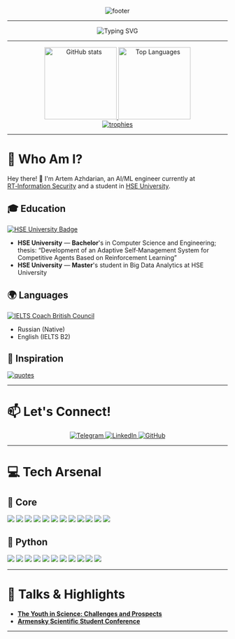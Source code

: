 <p align="center">
  <img src="https://capsule-render.vercel.app/api?type=waving&height=150&section=footer&text=HELLO WORLD！&fontSize=24&fontAlign=50&fontAlignY=30&color=0:bb9af7,50:2ac3de,100:7aa2f7&fontColor=c0caf5" alt="footer"/>
</p>

---

<div align="center">
  <img src="https://readme-typing-svg.demolab.com?font=Fira+Code&size=32&duration=3600&pause=600&center=true&vCenter=true&width=720&color=7AA2F7&lines=AI+%2F+ML+Engineer;Student+%2F+Researcher;Python+%26+Data+Science+Expert;HSE+Graduate+%26+Cybersecurity+Analyst;Always+Learning%2C+Always+Growing+🌱" alt="Typing SVG"/>
</div>

---

<div align="center">
  <a href="https://github.com/anuraghazra/github-readme-stats">
    <img height="165" src="https://github-readme-stats.vercel.app/api?username=AzhPistacius&show_icons=true&theme=tokyonight&rank_icon=github" alt="GitHub stats"/>
  </a>
  <a href="https://github.com/anuraghazra/github-readme-stats">
    <img height="165" src="https://github-readme-stats.vercel.app/api/top-langs/?username=AzhPistacius&layout=compact&theme=tokyonight&langs_count=8" alt="Top Languages"/>
  </a>
</div>

<div align="center">
  <a href="https://github.com/ryo-ma/github-profile-trophy">
    <img src="https://github-profile-trophy.vercel.app/?username=AzhPistacius&theme=tokyonight&no-frame=true&no-bg=true&column=6" alt="trophies"/>
  </a>
</div>

---

# **🌟 Who Am I?**

Hey there! 👋 I'm Artem Azhdarian, an AI/ML engineer currently at <a href="https://rt-ib.ru/">RT‑Information Security</a> and a student in <a href="https://www.hse.ru/en/">HSE University</a>.
## 🎓 Education

<p align="left">
  <a href="https://www.hse.ru/en/">
    <img src="https://img.shields.io/badge/HSE%20University-Official%20Site-7aa2f7?style=for-the-badge&labelColor=1a1b26&color=7aa2f7" alt="HSE University Badge"/>
  </a> <!-- [web:91][web:97][web:100] -->
</p>

- **HSE University** — **Bachelor**'s in Computer Science and Engineering; thesis: “Development of an Adaptive Self‑Management System for Competitive Agents Based on Reinforcement Learning”
- **HSE University** — **Master**'s student in Big Data Analytics at HSE University

## 🌍 Languages

<p align="left">
  <a href="https://englishonline.britishcouncil.org/ielts-coach-get-the-score/">
    <img src="https://img.shields.io/badge/IELTS%20Coach%20British%20Council-Official%20Site-7aa2f7?style=for-the-badge&labelColor=1a1b26&color=7aa2f7" alt="IELTS Coach British Council"/>
  </a> <!-- [web:91][web:97][web:100] -->
</p>

- Russian (Native)
- English (IELTS B2)

## 🚀 Inspiration

<div align="left">
  <a href="https://github.com/PiyushSuthar/github-readme-quotes">
    <img src="https://quotes-github-readme.vercel.app/api?type=horizontal&theme=tokyonight" alt="quotes"/>
  </a> <!-- [web:83][web:77] -->
</div>

---

# **📫 Let's Connect!**

<p align="center">
  <a href="https://t.me/AzhPistacius">
    <img src="https://img.shields.io/badge/Telegram-AzhPistacius-2ac3de?style=for-the-badge&logo=telegram&logoColor=white&labelColor=1a1b26" alt="Telegram"/>
  </a>
  <a href="https://www.linkedin.com/in/">
    <img src="https://img.shields.io/badge/LinkedIn-Connect-7aa2f7?style=for-the-badge&logo=linkedin&logoColor=white&labelColor=1a1b26" alt="LinkedIn"/>
  </a>
  <a href="https://github.com/AzhPistacius">
    <img src="https://img.shields.io/badge/GitHub-AzhPistacius-bb9af7?style=for-the-badge&logo=github&logoColor=white&labelColor=1a1b26" alt="GitHub"/>
  </a> 
</p>

---

# **💻 Tech Arsenal**

## 🚀 Core 
<p>
  <img src="https://img.shields.io/badge/Python-7aa2f7?style=for-the-badge&logo=python&logoColor=white&labelColor=1a1b26"/>
  <img src="https://img.shields.io/badge/SQL-2ac3de?style=for-the-badge&logo=postgresql&logoColor=white&labelColor=1a1b26"/>
  <img src="https://img.shields.io/badge/PostgreSQL-7dcfff?style=for-the-badge&logo=postgresql&logoColor=white&labelColor=1a1b26"/>
  <img src="https://img.shields.io/badge/FastAPI-109989?style=for-the-badge&logo=fastapi&logoColor=white&labelColor=1a1b26"/>
  <img src="https://img.shields.io/badge/Elasticsearch-e0af68?style=for-the-badge&logo=elasticsearch&logoColor=1a1b26&labelColor=1a1b26"/>
  <img src="https://img.shields.io/badge/Hugging%20Face-9ece6a?style=for-the-badge&logo=huggingface&logoColor=1a1b26&labelColor=1a1b26"/>
  <img src="https://img.shields.io/badge/Docker-2ac3de?style=for-the-badge&logo=docker&logoColor=white&labelColor=1a1b26"/>
  <img src="https://img.shields.io/badge/Git-bb9af7?style=for-the-badge&logo=git&logoColor=white&labelColor=1a1b26"/>
  <img src="https://img.shields.io/badge/GitHub-7aa2f7?style=for-the-badge&logo=github&logoColor=white&labelColor=1a1b26"/>
  <img src="https://img.shields.io/badge/GitLab-f7768e?style=for-the-badge&logo=gitlab&logoColor=white&labelColor=1a1b26"/>
  <img src="https://img.shields.io/badge/Postman-ff9e64?style=for-the-badge&logo=postman&logoColor=1a1b26&labelColor=1a1b26"/>
  <img src="https://img.shields.io/badge/DBeaver-7dcfff?style=for-the-badge&logo=dbeaver&logoColor=1a1b26&labelColor=1a1b26"/>
</p>

## 🐍 Python

<p>
  <img src="https://img.shields.io/badge/PyTorch-f7768e?style=for-the-badge&logo=pytorch&logoColor=white&labelColor=1a1b26"/>
  <img src="https://img.shields.io/badge/FastAPI-109989?style=for-the-badge&logo=fastapi&logoColor=white&labelColor=1a1b26"/>
  <img src="https://img.shields.io/badge/Aiogram-2ac3de?style=for-the-badge&logo=telegram&logoColor=white&labelColor=1a1b26"/>
  <img src="https://img.shields.io/badge/pytest-7aa2f7?style=for-the-badge&logo=pytest&logoColor=white&labelColor=1a1b26"/>
  <img src="https://img.shields.io/badge/pandas-7dcfff?style=for-the-badge&logo=pandas&logoColor=1a1b26&labelColor=1a1b26"/>
  <img src="https://img.shields.io/badge/NumPy-bb9af7?style=for-the-badge&logo=numpy&logoColor=1a1b26&labelColor=1a1b26"/>
  <img src="https://img.shields.io/badge/scikit--learn-e0af68?style=for-the-badge&logo=scikitlearn&logoColor=1a1b26&labelColor=1a1b26"/>
  <img src="https://img.shields.io/badge/Pydantic-9ece6a?style=for-the-badge&logo=pydantic&logoColor=1a1b26&labelColor=1a1b26"/>
  <img src="https://img.shields.io/badge/mypy-2ac3de?style=for-the-badge&logo=python&logoColor=white&labelColor=1a1b26"/>
  <img src="https://img.shields.io/badge/ruff-f7768e?style=for-the-badge&logo=ruff&logoColor=white&labelColor=1a1b26"/>
  <img src="https://img.shields.io/badge/pre--commit-9ece6a?style=for-the-badge&logo=pre-commit&logoColor=1a1b26&labelColor=1a1b26"/>
</p> 

---

# **🎤 Talks & Highlights**


- **[The Youth in Science: Challenges and Prospects](https://lang.hse.ru/en/theyouthinscience/)** 
- **[Armensky Scientific Student Conference](https://miem.hse.ru/armntk)**

---



